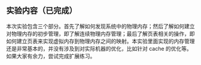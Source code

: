 ## 实验内容（已完成）

本次实验包含三个部分。首先了解如何发现系统中的物理内存；然后了解如何建立对物理内存的初步管理，即了解连续物理内存管理；最后了解页表相关的操作，即如何建立页表来实现虚拟内存到物理内存之间的映射。本实验里面实现的内存管理还是非常基本的，并没有涉及到对实际机器的优化，比如针对 cache 的优化等。如果大家有余力，尝试完成扩展练习。
